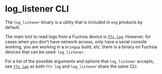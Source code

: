 # log_listener CLI

The `log_listener` binary is a utility that is included in `eng` products by
default.

The main tool to read logs from a Fuchsia device is [`ffx log`][ffx-log]. However,
for cases when you don't have network access, only have a serial console working,
you are working in a `bringup` build, etc. there is a binary on Fuchsia devices
that can be used: `log_listener`.

For a list of the possible arguments and options that `log_listener` accepts,
see [`ffx log`][ffx-log] as both `ffx log` and `log_listener` share the same CLI.

[ffx-log]: /reference/tools/sdk/ffx.md#ffx_log
